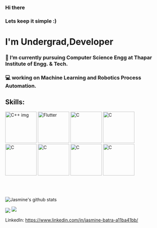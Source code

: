 ### Hi there <img src="https://raw.githubusercontent.com/MartinHeinz/MartinHeinz/master/wave.gif" width="10px"> 
### Lets keep it simple :)
# I'm Undergrad,Developer
### 🌱 I’m currently pursuing Computer Science Engg at Thapar Institute of Engg. & Tech.
### 💻 working on Machine Learning and Robotics Process Automation.

## Skills:
<div>
<img src="https://developers.redhat.com/sites/default/files/styles/article_feature/public/blog/2017/06/C-image.jpeg?itok=GIR_nnS1" alt="C++ img" width=100 height=100>  
<img src="https://yt3.ggpht.com/ytc/AKedOLRt1d4p7bPylasq_66BIC8-k3hkyVjJ2JICQITK=s900-c-k-c0x00ffffff-no-rj" alt="Flutter" width=100 height=100>
<img src="https://upload.wikimedia.org/wikipedia/commons/thumb/1/18/C_Programming_Language.svg/1200px-C_Programming_Language.svg.png" alt="C" width=100 height=100>
<img src="https://www.cloudsavvyit.com/p/uploads/2017/07/ee83c456.png?height=200p&trim=2,2,2,2&crop=16:9" alt="C" width=100 height=100>
<img src="https://upload.wikimedia.org/wikipedia/commons/thumb/c/c3/Python-logo-notext.svg/1200px-Python-logo-notext.svg.png" alt="C" width=100 height=100>
 <img src="https://play-lh.googleusercontent.com/85WnuKkqDY4gf6tndeL4_Ng5vgRk7PTfmpI4vHMIosyq6XQ7ZGDXNtYG2s0b09kJMw" alt="C" width=100 height=100>
 <img src="https://upload.wikimedia.org/wikipedia/commons/thumb/d/d5/CSS3_logo_and_wordmark.svg/1200px-CSS3_logo_and_wordmark.svg.png" alt="C" width=100 height=100>
 <img src="https://upload.wikimedia.org/wikipedia/commons/thumb/9/99/Unofficial_JavaScript_logo_2.svg/1200px-Unofficial_JavaScript_logo_2.svg.png" alt="C" width=100 height=100>

</div>
<br>
<br>
<br>

![Jasmine's github stats](https://github-readme-stats.vercel.app/api?username=jasbatra19)


<img align="center" src="https://github-readme-stats.vercel.app/api/top-langs/?username=jasbatra19" />
<a href='https://www.linkedin.com/in/jasmine-batra-a11ba41bb/'><img src='https://www.facebook.com/LinkedIn/' ></a>

 LinkedIn: https://www.linkedin.com/in/jasmine-batra-a11ba41bb/







